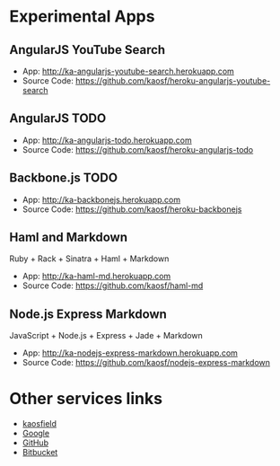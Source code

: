 # Experimental Apps

## AngularJS YouTube Search

* App: http://ka-angularjs-youtube-search.herokuapp.com
* Source Code: https://github.com/kaosf/heroku-angularjs-youtube-search

## AngularJS TODO

* App: http://ka-angularjs-todo.herokuapp.com
* Source Code: https://github.com/kaosf/heroku-angularjs-todo

## Backbone.js TODO

* App: http://ka-backbonejs.herokuapp.com
* Source Code: https://github.com/kaosf/heroku-backbonejs

## Haml and Markdown

Ruby + Rack + Sinatra + Haml + Markdown

* App: http://ka-haml-md.herokuapp.com
* Source Code: https://github.com/kaosf/haml-md

## Node.js Express Markdown

JavaScript + Node.js + Express + Jade + Markdown

* App: http://ka-nodejs-express-markdown.herokuapp.com
* Source Code: https://github.com/kaosf/nodejs-express-markdown

# Other services links

* [kaosfield](https://www.kaosfield.net)
* [Google](https://google.com)
* [GitHub](https://github.com/kaosf)
* [Bitbucket](https://bitbucket.org/kaosf)
